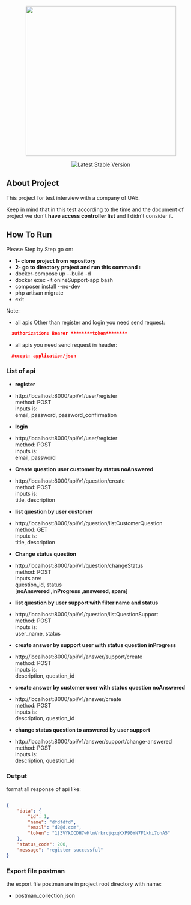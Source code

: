 <p align="center"><a href="https://laravel.com" target="_blank"><img src="https://raw.githubusercontent.com/laravel/art/master/logo-lockup/5%20SVG/2%20CMYK/1%20Full%20Color/laravel-logolockup-cmyk-red.svg" width="400"></a></p>

<p align="center">
<a href="https://packagist.org/packages/laravel/framework"><img src="https://img.shields.io/packagist/v/laravel/framework" alt="Latest Stable Version"></a>
</p>

## About Project

This project for test interview with a company of UAE.

Keep in mind that in this test according to the time and the document of project we don't <b> have access controller list</b> and I didn't consider it.

## How To Run

Please Step by Step go on:
- **1- clone project from repository**
- **2- go to directory project and run this command :**
- docker-compose up --build -d
- docker exec -it onineSupport-app bash
- composer install --no-dev
- php artisan migrate
- exit

Note:
- all apis Other than register and login you need send request:
```json
  authorization: Bearer ********token********
```

- all apis you need send request in header:
```json
  Accept: application/json
```

### List of api

- **register**
- http://localhost:8000/api/v1/user/register <br>
method: POST<br>
inputs is:  <br>
email, password, password_confirmation


- **login**
- http://localhost:8000/api/v1/user/register <br>
method: POST<br>
inputs is: <br>
email, password

- **Create question user customer by status noAnswered**
- http://localhost:8000/api/v1/question/create <br>
method: POST<br>
inputs is: <br>
title, description

- **list question by user customer**
- http://localhost:8000/api/v1/question/listCustomerQuestion <br>
method: GET<br>
inputs is: <br>
title, description

- **Change status question**
- http://localhost:8000/api/v1/question/changeStatus <br>
method: POST<br>
inputs are: <br>
question_id, status</br>
[<b>noAnswered ,inProgress ,answered, spam</b>]


- **list question by user support with filter name and status**
- http://localhost:8000/api/v1/question/listQuestionSupport <br>
method: POST<br>
inputs is: <br>
user_name, status

- **create answer by support user with status question inProgress**
- http://localhost:8000/api/v1/answer/support/create <br>
method: POST<br>
inputs is: <br>
description, question_id

- **create answer by customer user with status question noAnswered**
- http://localhost:8000/api/v1/answer/create <br>
method: POST<br>
inputs is: <br>
description, question_id


- **change status question to answered by user support**
- http://localhost:8000/api/v1/answer/support/change-answered <br>
method: POST<br>
inputs is: <br>
description, question_id


### Output
format all response of api like:

```json

{
    "data": {
        "id": 1,
        "name": "dfdfdfd",
        "email": "d2@d.com",
        "token": "1|3VYkOCDH7wHlmVrkrcjqxqKXP90YN7F1khi7ohA5"
    },
    "status_code": 200,
    "message": "register successful"
}
```
### Export file postman

the export file postman are in project root directory with name:<br>
- postman_collection.json
